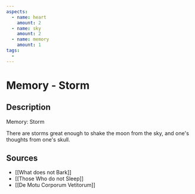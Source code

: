 ```yaml
---
aspects: 
  - name: heart
    amount: 2
  - name: sky
    amount: 2
  - name: memory
    amount: 1
tags:
  - 
---
```


# Memory - Storm

## Description
Memory: Storm

There are storms great enough to shake the moon from the sky, and one's thoughts from one's skull.
## Sources
- [[What does not Bark]]
- [[Those Who do not Sleep]]
- [[De Motu Corporum Vetitorum]]